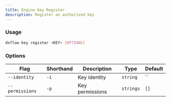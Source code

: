 ```yaml
---
title: Engine Key Register 
description: Register an authorized key
---
```


### Usage

```bash [Terminal]
dxflow key register <KEY> [OPTIONS]
```

### Options

| Flag | Shorthand | Description | Type | Default |
|------|-----------|-------------|------|---------|
| `--identity` | `-i` | Key identity | `string` | `` |
| `--permissions` | `-p` | Key permissions | `strings` | `[]` |

